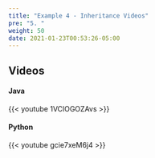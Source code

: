 ```yaml
---
title: "Example 4 - Inheritance Videos"
pre: "5. "
weight: 50
date: 2021-01-23T00:53:26-05:00
---
```


## Videos

#### Java

{{< youtube 1VClOGOZAvs >}}

#### Python

{{< youtube gcie7xeM6j4 >}}
